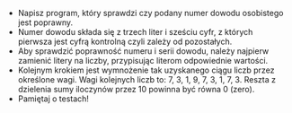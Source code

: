- Napisz program, który sprawdzi czy podany numer dowodu osobistego jest poprawny.
- Numer dowodu składa się z trzech liter i sześciu cyfr, z których pierwsza jest cyfrą kontrolną czyli zależy od pozostałych.
- Aby sprawdzić poprawność numeru i serii dowodu, należy najpierw zamienić litery na liczby, przypisując literom odpowiednie wartości. 
- Kolejnym krokiem jest wymnożenie tak uzyskanego ciągu liczb przez określone wagi. Wagi kolejnych liczb to: 7, 3, 1, 9, 7, 3, 1, 7, 3. Reszta z dzielenia sumy iloczynów przez 10 powinna być
równa 0 (zero).
- Pamiętaj o testach!
